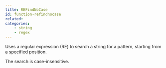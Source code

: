 ```yaml
---
title: REFindNoCase
id: function-refindnocase
related:
categories:
    - string
    - regex
---
```


Uses a regular expression (RE) to search a string for a pattern, starting from a specified position.

The search is case-insensitive.
